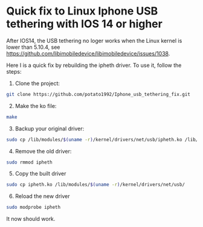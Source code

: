 # Quick fix to Linux Iphone USB tethering with IOS 14 or higher

After IOS14, the USB tethering no loger works when the Linux kernel is lower than 5.10.4, see https://github.com/libimobiledevice/libimobiledevice/issues/1038.

Here I is a quick fix by rebuilding the ipheth driver. To use it, follow the steps:

1. Clone the project:
```bash
git clone https://github.com/potato1992/Iphone_usb_tethering_fix.git
```
2. Make the ko file:
```bash
make
```
3. Backup your original driver:
```bash
sudo cp /lib/modules/$(uname -r)/kernel/drivers/net/usb/ipheth.ko /lib/modules/$(uname -r)/kernel/drivers/net/usb/ipheth.ko.bak
```
4. Remove the old driver:
```bash
sudo rmmod ipheth
```
5. Copy the built driver
```bash
sudo cp ipheth.ko /lib/modules/$(uname -r)/kernel/drivers/net/usb/
```
6. Reload the new driver
```bash
sudo modprobe ipheth
```

It now should work.